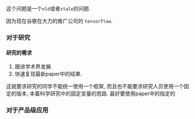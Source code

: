 这个问题是一个`old`或者`stale`的问题.

因为现在谷歌在大力的推广公司的 `tensorflow`.

### 对于研究

#### 研究的需求
1. 跟进学术界发展.
2. 快速复现最新paper中的结果.

这就要求研究的同学不能统一使用一个框架, 而且也不能要求研究人员使用一个固定的版本, 本着科学研究中的固定变量的思路. 最好要使用paper中的指定的

### 对于产品级应用
